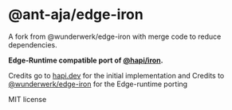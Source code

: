 # @ant-aja/edge-iron
A fork from @wunderwerk/edge-iron with merge code to reduce dependencies.

**Edge-Runtime compatible port of [@hapi/iron](https://github.com/hapijs/iron).**

Credits go to [hapi.dev](https://hapi.dev) for the initial implementation and 
Credits  to [@wunderwerk/edge-iron](https://github.com/wunderwerkio/edge-iron) for the Edge-runtime porting

MIT license